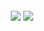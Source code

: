 <!-- Stats Card -->
<h2 align="center">
  <a>
    <img align="center" src="https://github-readme-stats.vercel.app/api?username=segu23&repo=github-readme-stats&count_private=true&include_all_commits=true&show_icons=true&theme=radical&card_width=750)]">
  </a>
  
<!-- Top Languages Card -->
  <a>
    <img align="center" src="https://github-readme-stats.vercel.app/api/top-langs?username=segu23&repo=github-readme-stats&langs_count=5&show_icons=true&theme=radical&layout=compact&card_width=445)]">
  </a>
